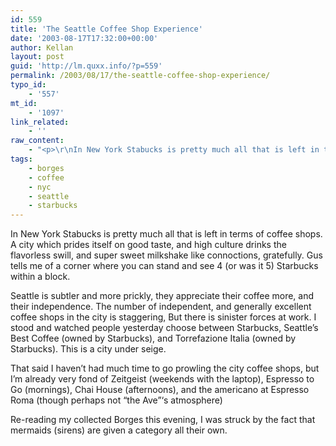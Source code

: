 ```yaml
---
id: 559
title: 'The Seattle Coffee Shop Experience'
date: '2003-08-17T17:32:00+00:00'
author: Kellan
layout: post
guid: 'http://lm.quxx.info/?p=559'
permalink: /2003/08/17/the-seattle-coffee-shop-experience/
typo_id:
    - '557'
mt_id:
    - '1097'
link_related:
    - ''
raw_content:
    - "<p>\r\nIn New York Stabucks is pretty much all that is left in terms of coffee shops.  A city which prides itself on good taste, and high culture drinks the flavorless swill, and super sweet milkshake like connoctions, gratefully.  Gus tells me of a corner where you can stand and see 4 (or was it 5) Starbucks within a block.\r\n </p>\r\n<p>\r\nSeattle is subtler and more prickly, they appreciate their coffee more, and their independence.  The number of independent, and generally excellent coffee shops in the city is staggering,  But there is sinister forces at work.  I stood and watched people yesterday choose between Starbucks, Seattle\\'s Best Coffee (owned by Starbucks), and Torrefazione Italia (owned by Starbucks).  This is a city under seige.\r\n</p>\r\n<p>\r\nThat said I haven\\'t had much time to go prowling the city coffee shops, but I\\'m already very fond of Zeitgeist (weekends with the laptop), Espresso to Go (mornings), Chai House (afternoons), and the americano at Espresso Roma (though perhaps not \\\"the Ave\\\"\\'s atmosphere)\r\n</p>\r\n<p>\r\nRe-reading my collected Borges this evening, I was struck by the fact that mermaids (sirens) are given a category all their own.\r\n</p>"
tags:
    - borges
    - coffee
    - nyc
    - seattle
    - starbucks
---
```


In New York Stabucks is pretty much all that is left in terms of coffee shops. A city which prides itself on good taste, and high culture drinks the flavorless swill, and super sweet milkshake like connoctions, gratefully. Gus tells me of a corner where you can stand and see 4 (or was it 5) Starbucks within a block.

Seattle is subtler and more prickly, they appreciate their coffee more, and their independence. The number of independent, and generally excellent coffee shops in the city is staggering, But there is sinister forces at work. I stood and watched people yesterday choose between Starbucks, Seattle’s Best Coffee (owned by Starbucks), and Torrefazione Italia (owned by Starbucks). This is a city under seige.

That said I haven’t had much time to go prowling the city coffee shops, but I’m already very fond of Zeitgeist (weekends with the laptop), Espresso to Go (mornings), Chai House (afternoons), and the americano at Espresso Roma (though perhaps not “the Ave”‘s atmosphere)

Re-reading my collected Borges this evening, I was struck by the fact that mermaids (sirens) are given a category all their own.
